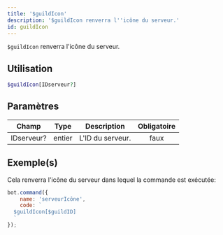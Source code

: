 ```yaml
---
title: '$guildIcon'
description: '$guildIcon renverra l''icône du serveur.'
id: guildIcon
---
```


`$guildIcon` renverra l'icône du serveur.

## Utilisation

```php
$guildIcon[IDserveur?]
```

## Paramètres

| Champ      | Type   | Description      | Obligatoire |
| ---------- | ------ | ---------------- |:-----------:|
| IDserveur? | entier | L'ID du serveur. |    faux     |

## Exemple(s)

Cela renverra l'icône du serveur dans lequel la commande est exécutée:

```javascript
bot.command({
    name: 'serveurIcône',
    code: `
  $guildIcon[$guildID]
  `
});
```
